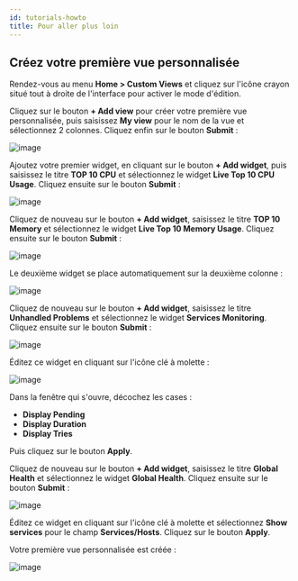 ```yaml
---
id: tutorials-howto
title: Pour aller plus loin
---
```


## Créez votre première vue personnalisée

Rendez-vous au menu **Home > Custom Views** et cliquez sur l'icône crayon situé tout à droite de l'interface pour activer
le mode d'édition.

Cliquez sur le bouton **+ Add view** pour créer votre première vue personnalisée, puis saisissez **My view** pour le nom
de la vue et sélectionnez 2 colonnes. Cliquez enfin sur le bouton **Submit** :

![image](assets/tutorials/cv_1.png)

Ajoutez votre premier widget, en cliquant sur le bouton **+ Add widget**, puis saisissez le titre **TOP 10 CPU** et
sélectionnez le widget **Live Top 10 CPU Usage**. Cliquez ensuite sur le bouton **Submit** :

![image](assets/tutorials/cv_2.png)

Cliquez de nouveau sur le bouton **+ Add widget**, saisissez le titre **TOP 10 Memory** et sélectionnez le widget
**Live Top 10 Memory Usage**. Cliquez ensuite sur le bouton **Submit** :

![image](assets/tutorials/cv_3.png)

Le deuxième widget se place automatiquement sur la deuxième colonne :

![image](assets/tutorials/cv_4.png)

Cliquez de nouveau sur le bouton **+ Add widget**, saisissez le titre **Unhandled Problems** et sélectionnez le
widget **Services Monitoring**. Cliquez ensuite sur le bouton **Submit** :

![image](assets/tutorials/cv_5.png)

Éditez ce widget en cliquant sur l'icône clé à molette :

![image](assets/tutorials/cv_6.png)

Dans la fenêtre qui s'ouvre, décochez les cases :

* **Display Pending**
* **Display Duration**
* **Display Tries**

Puis cliquez sur le bouton **Apply**.

Cliquez de nouveau sur le bouton **+ Add widget**, saisissez le titre **Global Health** et sélectionnez le widget
**Global Health**. Cliquez ensuite sur le bouton **Submit** :

![image](assets/tutorials/cv_7.png)

Éditez ce widget en cliquant sur l'icône clé à molette et sélectionnez **Show services** pour le champ **Services/Hosts**.
Cliquez sur le bouton **Apply**.

Votre première vue personnalisée est créée :

![image](assets/tutorials/cv_8.png)

